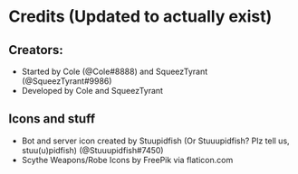 # Credits (Updated to actually exist)

## Creators:

 - Started by Cole (@Cole#8888) and SqueezTyrant (@SqueezTyrant#9986)
 - Developed by Cole and SqueezTyrant

## Icons and stuff

 - Bot and server icon created by Stuupidfish (Or Stuuupidfish? Plz tell us, stuu(u)pidfish) (@Stuuupidfish#7450)
 - Scythe Weapons/Robe Icons by FreePik via flaticon.com